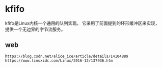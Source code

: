 # kfifo #

kfifo是Linux内核一个通用的队列实现。
它采用了前面提到的环形缓冲区来实现，提供一个无边界的字节流服务。

## web ##
	https://blog.csdn.net/alice_ice/article/details/14104889
	https://www.linuxidc.com/Linux/2016-12/137936.htm
